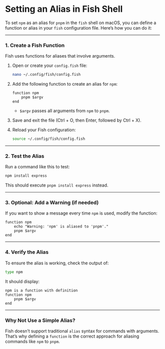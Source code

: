 # **Setting an Alias in Fish Shell**

To set `npm` as an alias for `pnpm` in the `fish` shell on macOS, you can define a function or alias in your `fish` configuration file. Here’s how you can do it:

---

### **1. Create a Fish Function**
Fish uses functions for aliases that involve arguments.

1. Open or create your `config.fish` file:
   ```bash
   nano ~/.config/fish/config.fish
   ```

2. Add the following function to create an alias for `npm`:
   ```fish
   function npm
       pnpm $argv
   end
   ```

   - `$argv` passes all arguments from `npm` to `pnpm`.

3. Save and exit the file (Ctrl + O, then Enter, followed by Ctrl + X).

4. Reload your Fish configuration:
   ```bash
   source ~/.config/fish/config.fish
   ```

---

### **2. Test the Alias**
Run a command like this to test:
```bash
npm install express
```

This should execute `pnpm install express` instead.

---

### **3. Optional: Add a Warning (if needed)**
If you want to show a message every time `npm` is used, modify the function:
```fish
function npm
    echo "Warning: 'npm' is aliased to 'pnpm'."
    pnpm $argv
end
```

---

### **4. Verify the Alias**
To ensure the alias is working, check the output of:
```bash
type npm
```

It should display:
```
npm is a function with definition
function npm
    pnpm $argv
end
```

---

### **Why Not Use a Simple Alias?**
Fish doesn’t support traditional `alias` syntax for commands with arguments. That’s why defining a `function` is the correct approach for aliasing commands like `npm` to `pnpm`.
